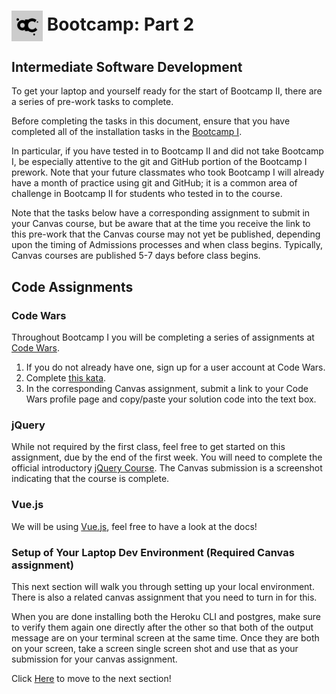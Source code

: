 # <img src="acl-logo.PNG" style="vertical-align:middle" width="50"> Bootcamp: Part 2
## Intermediate Software Development

To get your laptop and yourself ready for the start of Bootcamp II, there are a series of pre-work tasks to complete.

Before completing the tasks in this document, ensure that you have completed all of the installation tasks in the [Bootcamp I](https://github.com/alchemycodelab/bootcamp-one-prework).

In particular, if you have tested in to Bootcamp II and did not take Bootcamp I, be especially attentive to the git and GitHub portion of the Bootcamp I prework. Note that your future classmates who took Bootcamp I will already have a month of practice using git and GitHub; it is a common area of challenge in Bootcamp II for students who tested in to the course. 

Note that the tasks below have a corresponding assignment to submit in your Canvas course, but be aware that at the time you receive the link to this pre-work that the Canvas course may not yet be published, depending upon the timing of Admissions processes and when class begins. Typically, Canvas courses are published 5-7 days before class begins.

<!--
## Career Coaching Assignments

1. Reflect on how to boost your [Professional Etiquette](https://codefellows.github.io/common_curriculum/career_coaching/Code_301/Professional_Etiquette)
1. Build up your bank of [Behavioral Questions](https://codefellows.github.io/common_curriculum/career_coaching/Code_301/Behavioral_Questions)
1. Practice your [Professional Pitch](https://codefellows.github.io/common_curriculum/career_coaching/Code_301/Professional_Pitch)
-->

## Code Assignments

### Code Wars

Throughout Bootcamp I you will be completing a series of assignments at [Code Wars](https://www.codewars.com).

1. If you do not already have one, sign up for a user account at Code Wars.
2. Complete [this kata](https://www.codewars.com/kata/check-the-exam).
3. In the corresponding Canvas assignment, submit a link to your Code Wars profile page and copy/paste your solution code into the text box.

### jQuery

While not required by the first class, feel free to get started on this assignment, due by the end of the first week. You will need to complete the official introductory [jQuery Course](https://try.jquery.com). The Canvas submission is a screenshot indicating that the course is complete.

### Vue.js

We will be using [Vue.js](https://vuejs.org/), feel free to have a look at the docs!

### Setup of Your Laptop Dev Environment (Required Canvas assignment)

This next section will walk you through setting up your local environment. There is also a related canvas assignment that you need to turn in for this. 

When you are done installing both the Heroku CLI and postgres, make sure to verify them again one directly after the other so that both of the output message are on your terminal screen at the same time. Once they are both on your screen, take a screen single screen shot and use that as your submission for your canvas assignment.

Click [Here](./setup_local_env.md) to move to the next section!
